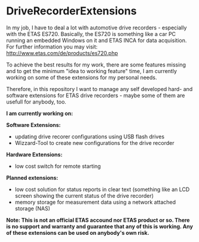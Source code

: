 # DriveRecorderExtensions

In my job, I have to deal a lot with automotive drive recorders - especially with the ETAS ES720.
Basically, the ES720 is something like a car PC running an embedded Windows on it and ETAS INCA for data acquisition.
For further information you may visit: http://www.etas.com/de/products/es720.php

To achieve the best results for my work, there are some features missing and to get the minimum "idea to working feature" time, I am currently working on some of these extensions for my personal needs.

Therefore, in this repository I want to manage any self developed hard- and software extensions for ETAS drive recorders - maybe some of them are usefull for anybody, too.

**I am currently working on:**

**Software Extensions:**
- updating drive recorer configurations using USB flash drives
- Wizzard-Tool to create new configurations for the drive recorder

**Hardware Extensions:**
- low cost switch for remote starting

**Planned extensions:**
- low cost solution for status reports in clear text (something like an LCD screen showing the current status of the drive recorder)
- memory storage for measurement data using a network attached storage (NAS)


**Note: This is not an official ETAS accound nor ETAS product or so. There is no support and warranty and guarantee that any of this is working. Any of these extensions can be used on anybody's own risk.**
